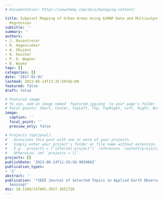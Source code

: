 ```yaml
---
# Documentation: https://wowchemy.com/docs/managing-content/

title: Subpixel Mapping of Urban Areas Using EnMAP Data and Multioutput Support Vector
  Regression
subtitle: ''
summary: ''
authors:
- J. Rosentreter
- R. Hagensieker
- A. Okujeni
- R. Roscher
- P. D. Wagner
- B. Waske
tags: []
categories: []
date: '2017-01-01'
lastmod: 2023-06-14T13:35:59+02:00
featured: false
draft: false

# Featured image
# To use, add an image named `featured.jpg/png` to your page's folder.
# Focal points: Smart, Center, TopLeft, Top, TopRight, Left, Right, BottomLeft, Bottom, BottomRight.
image:
  caption: ''
  focal_point: ''
  preview_only: false

# Projects (optional).
#   Associate this post with one or more of your projects.
#   Simply enter your project's folder or file name without extension.
#   E.g. `projects = ["internal-project"]` references `content/project/deep-learning/index.md`.
#   Otherwise, set `projects = []`.
projects: []
publishDate: '2023-06-14T11:35:58.905989Z'
publication_types:
- '2'
abstract: ''
publication: '*IEEE Journal of Selected Topics in Applied Earth Observations and Remote
  Sensing*'
doi: 10.1109/JSTARS.2017.2652726
---
```

